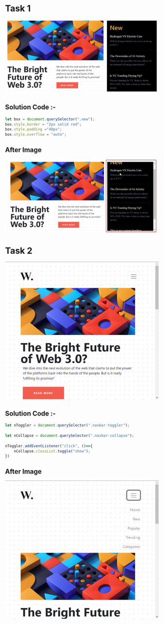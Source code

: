# Task 1
![](./ass8.1-before.png)
## Solution Code :-
```js
let box = document.querySelector(".new");
box.style.border = "2px solid red";
box.style.padding ="40px";
box.style.overflow = "auto";
```
## After Image 
![](./ass8.1-after.png)

# Task 2
![](./ass8.3-before.png)
## Solution Code :-
```js
let nToggler = document.querySelector(".navbar-toggler");

let nCollapse = document.querySelector(".navbar-collapse");

nToggler.addEventListener("click", ()=>{
    nCollapse.classList.toggle("show");
})
```
## After Image 
![](./ass8.3-after.png)